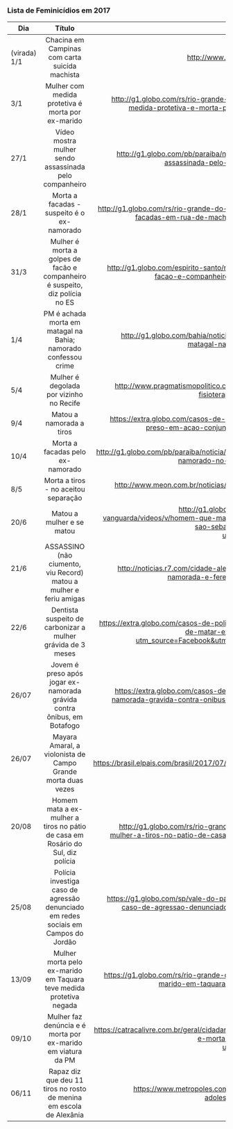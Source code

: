 ### Lista de Feminicídios em 2017


| Dia                        | Título                                                            | Link  |
| -------------------------- |:-----------------------------------------------------------------:| -----:|
| (virada) 1/1         | Chacina em Campinas com carta suicída machista                    | http://www.bbc.com/portuguese/brasil-38503326 |
| 3/1                  | Mulher com medida protetiva é morta por ex-marido                 | http://g1.globo.com/rs/rio-grande-do-sul/noticia/2017/01/mulher-com-medida-protetiva-e-morta-por-ex-marido-em-carlos-gomes.html |
| 27/1                  | Vídeo mostra mulher sendo assassinada pelo companheiro               | http://g1.globo.com/pb/paraiba/noticia/2017/01/video-mostra-mulher-assassinada-pelo-companheiro-em-bayeux-na-pb.html |
| 28/1                  | Morta a facadas - suspeito é o ex-namorado                 | http://g1.globo.com/rs/rio-grande-do-sul/noticia/2017/01/mulher-e-morta-facadas-em-rua-de-machadinho-ex-namorado-e-suspeito.html |
| 31/3                  | Mulher é morta a golpes de facão e companheiro é suspeito, diz polícia no ES                 | http://g1.globo.com/espirito-santo/noticia/mulher-e-morta-a-golpes-de-facao-e-companheiro-e-suspeito-diz-policia-no-es.ghtml |
| 1/4                  | PM é achada morta em matagal na Bahia; namorado confessou crime | http://g1.globo.com/bahia/noticia/2017/04/pm-e-achada-morta-em-matagal-na-bahia-homem-confessou-crime.html |
| 5/4                  | Mulher é degolada por vizinho no Recife | http://www.pragmatismopolitico.com.br/2017/04/vizinho-que-degolou-fisioterapeuta-e-autuado-por-feminicidio.html |
| 9/4                  | Matou a namorada a tiros | https://extra.globo.com/casos-de-policia/acusado-de-matar-namorada-preso-em-acao-conjunta-no-interior-do-rio-21518111.html |
| 10/4                  | Morta a facadas pelo ex-namorado | http://g1.globo.com/pb/paraiba/noticia/mulher-e-morta-a-facadas-pelo-ex-namorado-no-agreste-da-paraiba-diz-policia.ghtml |
| 8/5                  | Morta a tiros - no aceitou separação | http://www.meon.com.br/noticias/regiao/mulher-e-morta-com-tiro-na-cabeca-dentro-de-loja-de-moveis |
| 20/6                  | Matou a mulher e se matou | http://g1.globo.com/sp/vale-do-paraiba-regiao/link-vanguarda/videos/v/homem-que-matou-esposa-e-cometeu-suicidio-em-sao-sebastiao-tinha-perfil-violento/5954941/?utm_source=dlvr.it&utm_medium=twitter |
| 21/6                  | ASSASSINO (não ciumento, viu Record) matou a mulher e feriu amigas| http://noticias.r7.com/cidade-alerta/videos/tenente-ciumento-mata-a-namorada-e-fere-as-amigas-dela-em-bar-21062017 |
| 22/6                  | Dentista suspeito de carbonizar a mulher grávida de 3 meses| https://extra.globo.com/casos-de-policia/policia-prende-dentista-acusado-de-matar-ex-namorada-gravida-21517752.html?utm_source=Facebook&utm_medium=Social&utm_campaign=Extra |
| 26/07                 | Jovem é preso após jogar ex-namorada grávida contra ônibus, em Botafogo | https://extra.globo.com/casos-de-policia/jovem-preso-apos-jogar-ex-namorada-gravida-contra-onibus-em-botafogo-rv1-1-21643397.html |
| 26/07                 | Mayara Amaral, a violonista de Campo Grande morta duas vezes | https://brasil.elpais.com/brasil/2017/07/30/politica/1501370790_128982.html |
| 20/08                 | Homem mata a ex-mulher a tiros no pátio de casa em Rosário do Sul, diz polícia | http://g1.globo.com/rs/rio-grande-do-sul/noticia/homem-mata-a-ex-mulher-a-tiros-no-patio-de-casa-em-rosario-do-sul-diz-policia.ghtml |
|25/08|Polícia investiga caso de agressão denunciado em redes sociais em Campos do Jordão|https://g1.globo.com/sp/vale-do-paraiba-regiao/noticia/policia-investiga-caso-de-agressao-denunciado-em-redes-sociais-em-campos-do-jordao.ghtml|
|13/09| Mulher morta pelo ex-marido em Taquara teve medida protetiva negada |https://g1.globo.com/rs/rio-grande-do-sul/noticia/mulher-morta-pelo-ex-marido-em-taquara-teve-medida-protetiva-negada.ghtml|
|09/10| Mulher faz denúncia e é morta por ex-marido em viatura da PM|https://catracalivre.com.br/geral/cidadania/indicacao/mulher-faz-denuncia-e-e-morta-por-ex-marido-em-viatura-da-pm/?utm_source=dlvr.it&utm_medium=twitter|
|06/11| Rapaz diz que deu 11 tiros no rosto de menina em escola de Alexânia|https://www.metropoles.com/distrito-federal/entorno/rapaz-mata-adolescente-dentro-de-escola-em-alexania|
